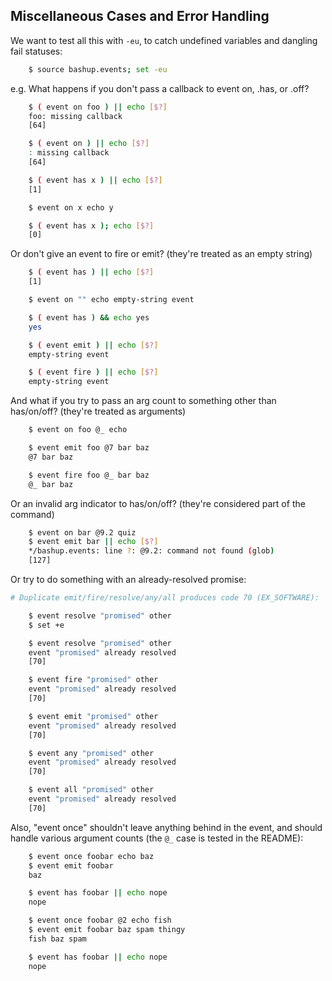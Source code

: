 ## Miscellaneous Cases and Error Handling

We want to test all this with `-eu`, to catch undefined variables and dangling fail statuses:

````sh
    $ source bashup.events; set -eu
````

e.g. What happens if you don't pass a callback to event on, .has, or .off?

````sh
    $ ( event on foo ) || echo [$?]
    foo: missing callback
    [64]

    $ ( event on ) || echo [$?]
    : missing callback
    [64]

    $ ( event has x ) || echo [$?]
    [1]

    $ event on x echo y

    $ ( event has x ); echo [$?]
    [0]

````

Or don't give an event to fire or emit?  (they're treated as an empty string)

````sh
    $ ( event has ) || echo [$?]
    [1]

    $ event on "" echo empty-string event

    $ ( event has ) && echo yes
    yes

    $ ( event emit ) || echo [$?]
    empty-string event

    $ ( event fire ) || echo [$?]
    empty-string event

````

And what if you try to pass an arg count to something other than has/on/off? (they're treated as arguments)

````sh
    $ event on foo @_ echo

    $ event emit foo @7 bar baz
    @7 bar baz

    $ event fire foo @_ bar baz
    @_ bar baz
````

Or an invalid arg indicator to has/on/off? (they're considered part of the command)

````sh
    $ event on bar @9.2 quiz
    $ event emit bar || echo [$?]
    */bashup.events: line ?: @9.2: command not found (glob)
    [127]
````

Or try to do something with an already-resolved promise:

````sh
# Duplicate emit/fire/resolve/any/all produces code 70 (EX_SOFTWARE):

    $ event resolve "promised" other
    $ set +e

    $ event resolve "promised" other
    event "promised" already resolved
    [70]

    $ event fire "promised" other
    event "promised" already resolved
    [70]

    $ event emit "promised" other
    event "promised" already resolved
    [70]

    $ event any "promised" other
    event "promised" already resolved
    [70]

    $ event all "promised" other
    event "promised" already resolved
    [70]
````

Also, "event once" shouldn't leave anything behind in the event, and should handle  various argument counts (the `@_` case is tested in the README):

````sh
    $ event once foobar echo baz
    $ event emit foobar
    baz

    $ event has foobar || echo nope
    nope

    $ event once foobar @2 echo fish
    $ event emit foobar baz spam thingy
    fish baz spam

    $ event has foobar || echo nope
    nope
````